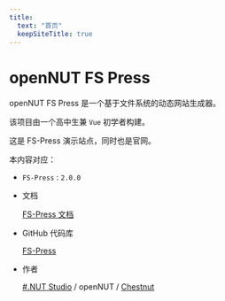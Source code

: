 ```yaml
---
title:
  text: "首页"
  keepSiteTitle: true
---
```


# openNUT FS Press

openNUT FS Press 是一个基于文件系统的动态网站生成器。

该项目由一个高中生兼 `Vue` 初学者构建。

这是 FS-Press 演示站点，同时也是官网。

本内容对应：

- `FS-Press` : `2.0.0`

- 文档

    [FS-Press 文档](./docs)

- GitHub 代码库

    [FS-Press](https://github.com/CNChestnut/fs-press)

- 作者

    [#.NUT Studio](https://sharpdotnut.top) / openNUT / [Chestnut](https://li-yufeng.top)